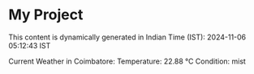 # My Project

This content is dynamically generated in Indian Time (IST): 2024-11-06 05:12:43 IST


Current Weather in Coimbatore:
Temperature: 22.88 °C
Condition: mist
